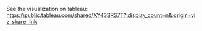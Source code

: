 See the visualization on tableau: https://public.tableau.com/shared/XY433RS7T?:display_count=n&:origin=viz_share_link
